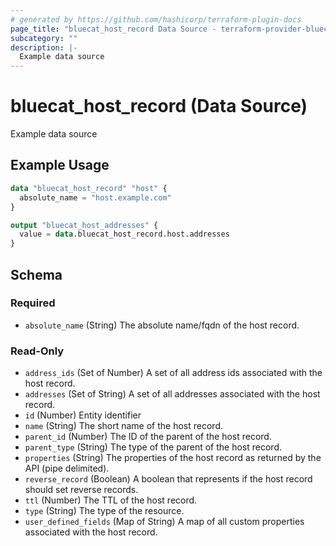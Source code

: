 ```yaml
---
# generated by https://github.com/hashicorp/terraform-plugin-docs
page_title: "bluecat_host_record Data Source - terraform-provider-bluecat"
subcategory: ""
description: |-
  Example data source
---
```


# bluecat_host_record (Data Source)

Example data source

## Example Usage

```terraform
data "bluecat_host_record" "host" {
  absolute_name = "host.example.com"
}

output "bluecat_host_addresses" {
  value = data.bluecat_host_record.host.addresses
}
```

<!-- schema generated by tfplugindocs -->
## Schema

### Required

- `absolute_name` (String) The absolute name/fqdn of the host record.

### Read-Only

- `address_ids` (Set of Number) A set of all address ids associated with the host record.
- `addresses` (Set of String) A set of all addresses associated with the host record.
- `id` (Number) Entity identifier
- `name` (String) The short name of the host record.
- `parent_id` (Number) The ID of the parent of the host record.
- `parent_type` (String) The type of the parent of the host record.
- `properties` (String) The properties of the host record as returned by the API (pipe delimited).
- `reverse_record` (Boolean) A boolean that represents if the host record should set reverse records.
- `ttl` (Number) The TTL of the host record.
- `type` (String) The type of the resource.
- `user_defined_fields` (Map of String) A map of all custom properties associated with the host record.
